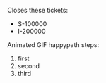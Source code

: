 Closes these tickets:

* S-100000
* I-200000

Animated GIF happypath steps:

1. first
2. second
3. third
